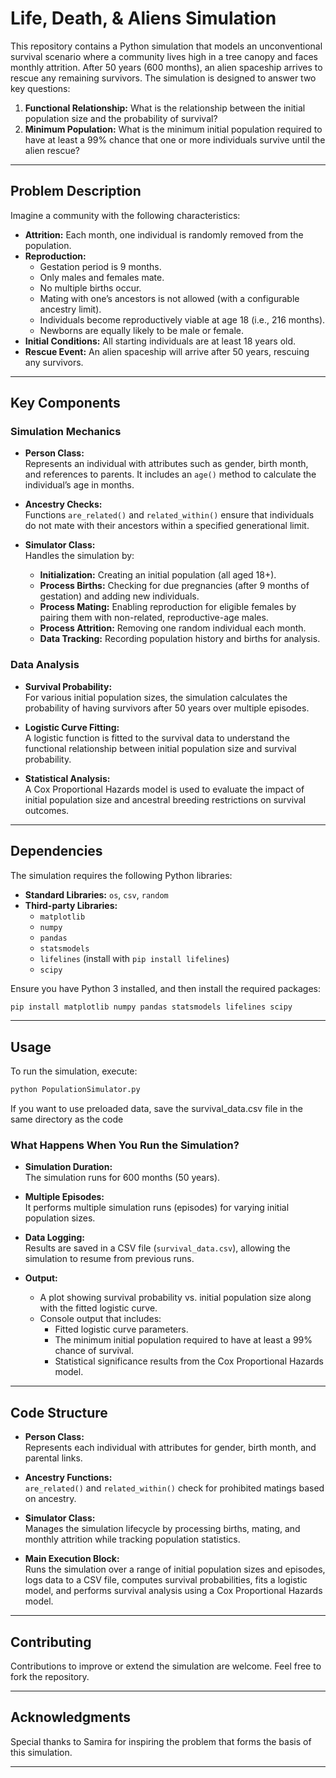 # Life, Death, & Aliens Simulation

This repository contains a Python simulation that models an unconventional survival scenario where a community lives high in a tree canopy and faces monthly attrition. After 50 years (600 months), an alien spaceship arrives to rescue any remaining survivors. The simulation is designed to answer two key questions:

1. **Functional Relationship:** What is the relationship between the initial population size and the probability of survival?
2. **Minimum Population:** What is the minimum initial population required to have at least a 99% chance that one or more individuals survive until the alien rescue?

---

## Problem Description

Imagine a community with the following characteristics:

- **Attrition:** Each month, one individual is randomly removed from the population.
- **Reproduction:**
  - Gestation period is 9 months.
  - Only males and females mate.
  - No multiple births occur.
  - Mating with one’s ancestors is not allowed (with a configurable ancestry limit).
  - Individuals become reproductively viable at age 18 (i.e., 216 months).
  - Newborns are equally likely to be male or female.
- **Initial Conditions:** All starting individuals are at least 18 years old.
- **Rescue Event:** An alien spaceship will arrive after 50 years, rescuing any survivors.

---

## Key Components

### Simulation Mechanics

- **Person Class:**  
  Represents an individual with attributes such as gender, birth month, and references to parents. It includes an `age()` method to calculate the individual’s age in months.

- **Ancestry Checks:**  
  Functions `are_related()` and `related_within()` ensure that individuals do not mate with their ancestors within a specified generational limit.

- **Simulator Class:**  
  Handles the simulation by:
  - **Initialization:** Creating an initial population (all aged 18+).
  - **Process Births:** Checking for due pregnancies (after 9 months of gestation) and adding new individuals.
  - **Process Mating:** Enabling reproduction for eligible females by pairing them with non-related, reproductive-age males.
  - **Process Attrition:** Removing one random individual each month.
  - **Data Tracking:** Recording population history and births for analysis.

### Data Analysis

- **Survival Probability:**  
  For various initial population sizes, the simulation calculates the probability of having survivors after 50 years over multiple episodes.

- **Logistic Curve Fitting:**  
  A logistic function is fitted to the survival data to understand the functional relationship between initial population size and survival probability.

- **Statistical Analysis:**  
  A Cox Proportional Hazards model is used to evaluate the impact of initial population size and ancestral breeding restrictions on survival outcomes.

---

## Dependencies

The simulation requires the following Python libraries:

- **Standard Libraries:** `os`, `csv`, `random`
- **Third-party Libraries:**
  - `matplotlib`
  - `numpy`
  - `pandas`
  - `statsmodels`
  - `lifelines` (install with `pip install lifelines`)
  - `scipy`

Ensure you have Python 3 installed, and then install the required packages:

```bash
pip install matplotlib numpy pandas statsmodels lifelines scipy
```

---

## Usage

To run the simulation, execute:

```bash
python PopulationSimulator.py
```

If you want to use preloaded data, save the survival_data.csv file in the same directory as the code

### What Happens When You Run the Simulation?

- **Simulation Duration:**  
  The simulation runs for 600 months (50 years).

- **Multiple Episodes:**  
  It performs multiple simulation runs (episodes) for varying initial population sizes.

- **Data Logging:**  
  Results are saved in a CSV file (`survival_data.csv`), allowing the simulation to resume from previous runs.

- **Output:**
  - A plot showing survival probability vs. initial population size along with the fitted logistic curve.
  - Console output that includes:
    - Fitted logistic curve parameters.
    - The minimum initial population required to have at least a 99% chance of survival.
    - Statistical significance results from the Cox Proportional Hazards model.

---

## Code Structure

- **Person Class:**  
  Represents each individual with attributes for gender, birth month, and parental links.

- **Ancestry Functions:**  
  `are_related()` and `related_within()` check for prohibited matings based on ancestry.

- **Simulator Class:**  
  Manages the simulation lifecycle by processing births, mating, and monthly attrition while tracking population statistics.

- **Main Execution Block:**  
  Runs the simulation over a range of initial population sizes and episodes, logs data to a CSV file, computes survival probabilities, fits a logistic model, and performs survival analysis using a Cox Proportional Hazards model.

---

## Contributing

Contributions to improve or extend the simulation are welcome. Feel free to fork the repository.

---

## Acknowledgments

Special thanks to Samira for inspiring the problem that forms the basis of this simulation.

---
